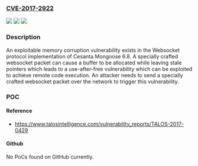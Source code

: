 ### [CVE-2017-2922](https://cve.mitre.org/cgi-bin/cvename.cgi?name=CVE-2017-2922)
![](https://img.shields.io/static/v1?label=Product&message=Mongoose&color=blue)
![](https://img.shields.io/static/v1?label=Version&message=n%2Fa&color=blue)
![](https://img.shields.io/static/v1?label=Vulnerability&message=remote%20code%20execution&color=brighgreen)

### Description

An exploitable memory corruption vulnerability exists in the Websocket protocol implementation of Cesanta Mongoose 6.8. A specially crafted websocket packet can cause a buffer to be allocated while leaving stale pointers which leads to a use-after-free vulnerability which can be exploited to achieve remote code execution. An attacker needs to send a specially crafted websocket packet over the network to trigger this vulnerability.

### POC

#### Reference
- https://www.talosintelligence.com/vulnerability_reports/TALOS-2017-0429

#### Github
No PoCs found on GitHub currently.

